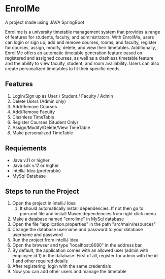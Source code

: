 # EnrolMe
A project made using JAVA SpringBoot

Enrollme is a university timetable management system that provides a range of features for students, faculty, and administrators. With EnrollMe, users can login or sign up, add and remove courses, rooms, and faculty, register for courses, assign, modify, delete, and view their timetables. Additionally, EnrollMe offers an automatic timetable generation feature based on registered and assigned courses, as well as a clashless timetable feature and the ability to view faculty, student, and room availability. Users can also create personalized timetables to fit their specific needs.

## Features

1. Login/Sign up as User / Student / Faculty / Admin
2. Delete Users (Admin only)
3. Add/Remove Courses
4. Add/Remove Faculty
5. Clashless TimeTable
6. Register Courses (Student Only)
7. Assign/Modify/Delete/View TimeTable
8. Make personalized TimeTable

## Requiements

- Java v.11 or higher
- Java sdk v.17 or higher
- intelliJ Idea (preferable)
- MySql Database

## Steps to run the Project

1. Open the project in intelliJ Idea
   1. It should automatically install dependencies. If not then go to pom.xml file and install Maven dependencies from right click menu
2. Make a database named "enrollme" in MySql database
3. Open the file "application.properties" in the path "src/main/resources"
4. Change the database username and password to your database username and password
5. Run the project from intelliJ Idea
6. Open the browser and type "localhost:8080" in the address bar
7. By default, the application comes with an allowed user (admin with employee id 1) in the database. First of all, register for admin with the id 1 and other required details
8. After registering, login with the same credentials
9. Now you can add other users and manage the timetable
